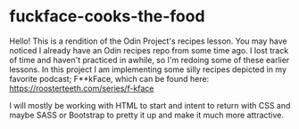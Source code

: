 # fuckface-cooks-the-food

Hello!
This is a rendition of the Odin Project's recipes lesson. You may have noticed
I already have an Odin recipes repo from some time ago. I lost track of time
and haven't practiced in awhile, so I'm redoing some of these earlier lessons.
In this project I am implementing some silly recipes depicted in my favorite 
podcast; F**kFace, which can be found here: https://roosterteeth.com/series/f-kface

I will mostly be working with HTML to start and intent to return with CSS and maybe
SASS or Bootstrap to pretty it up and make it much more attractive.